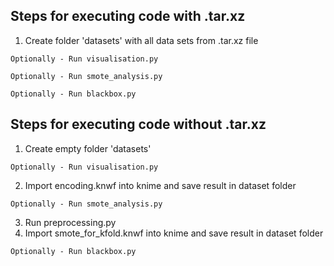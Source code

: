 Steps for executing code with .tar.xz
--
1. Create folder 'datasets' with all data sets from .tar.xz file

  `Optionally - Run visualisation.py`
  
  `Optionally - Run smote_analysis.py`
  
  `Optionally - Run blackbox.py`

Steps for executing code without .tar.xz
--
1. Create empty folder 'datasets'

  `Optionally - Run visualisation.py`
  
2. Import encoding.knwf into knime and save result in dataset folder

  `Optionally - Run smote_analysis.py`
  
3. Run preprocessing.py
4. Import smote_for_kfold.knwf into knime and save result in dataset folder

  `Optionally - Run blackbox.py`
